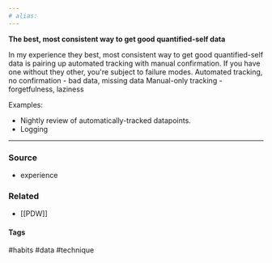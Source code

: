 ```yaml
---
# alias:
---
```

**The best, most consistent way to get good quantified-self data**

In my experience they best, most consistent way to get good quantified-self data is pairing up automated tracking with manual confirmation. If you have one without they other, you're subject to failure modes.
Automated tracking, no confirmation - bad data, missing data
Manual-only tracking - forgetfulness, laziness

Examples:
- Nightly review of automatically-tracked datapoints.
- Logging 


---
### Source
- experience 
### Related
- [[PDW]]
#### Tags
#habits #data #technique 